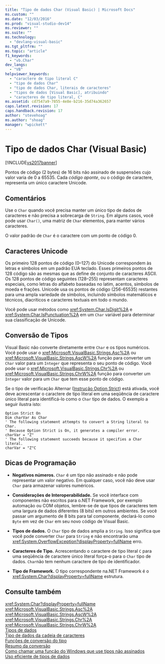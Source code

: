 ```yaml
---
title: "Tipo de dados Char (Visual Basic) | Microsoft Docs"
ms.custom: ""
ms.date: "12/03/2016"
ms.prod: "visual-studio-dev14"
ms.reviewer: ""
ms.suite: ""
ms.technology: 
  - "devlang-visual-basic"
ms.tgt_pltfrm: ""
ms.topic: "article"
f1_keywords: 
  - "vb.Char"
dev_langs: 
  - "VB"
helpviewer_keywords: 
  - "caractere de tipo literal C"
  - "tipo de dados Char"
  - "tipo de dados Char, literais de caracteres"
  - "tipos de dados [Visual Basic], atribuindo"
  - "caracteres de tipo literal, C"
ms.assetid: cd7547a9-7855-4e8e-b216-35d74a362657
caps.latest.revision: 17
caps.handback.revision: 17
author: "stevehoag"
ms.author: "shoag"
manager: "wpickett"
---
```

# Tipo de dados Char (Visual Basic)
[!INCLUDE[vs2017banner](../../../csharp/includes/vs2017banner.md)]

Pontos de código \(2 bytes\) de 16 bits não assinado de suspensões cujo valor varia de 0 a 65535.  Cada  *código aponte*, ou o código de caractere, representa um único caractere Unicode.  
  
## Comentários  
 Use o `Char` quando você precisa manter um único tipo de dados de caracteres e não precisa a sobrecarga de `String`.  Em alguns casos, você pode usar `Char()`, uma matriz de `Char` elementos, para manter vários caracteres.  
  
 O valor padrão de `Char` é o caractere com um ponto de código 0.  
  
## Caracteres Unicode  
 Os primeiro 128 pontos de código \(0–127\) do Unicode correspondem às letras e símbolos em um padrão EUA  teclado.  Esses primeiros pontos de 128 código são as mesmas que as define de conjunto de caracteres ASCII.  Os 128 pontos de código seguintes \(128–255\) representam caracteres especiais, como letras do alfabeto baseadas no latim, acentos, símbolos de moeda e frações.  Unicode usa os pontos de código \(256\-65535\) restantes para uma ampla variedade de símbolos, incluindo símbolos matemáticos e técnicos, diacríticos e caracteres textuais em todo o mundo.  
  
 Você pode usar métodos como <xref:System.Char.IsDigit%2A> e <xref:System.Char.IsPunctuation%2A> em um `Char` variável para determinar sua classificação de Unicode.  
  
## Conversão de Tipos  
 Visual Basic não converte diretamente entre `Char` e os tipos numéricos.  Você pode usar o <xref:Microsoft.VisualBasic.Strings.Asc%2A> ou <xref:Microsoft.VisualBasic.Strings.AscW%2A> função para converter um `Char` valor para um `Integer` que representa o seu ponto de código.  Você pode usar o <xref:Microsoft.VisualBasic.Strings.Chr%2A> ou <xref:Microsoft.VisualBasic.Strings.ChrW%2A> função para converter um `Integer` valor para um `Char` que tem esse ponto de código.  
  
 Se o tipo de verificação Alternar \([Instrução Option Strict](../../../visual-basic/language-reference/statements/option-strict-statement.md)\) está ativada, você deve acrescentar o caractere de tipo literal em uma seqüência de caractere único literal para identificá\-lo como o `Char` tipo de dados.  O exemplo a seguir ilustra isto:  
  
```  
Option Strict On  
Dim charVar As Char  
' The following statement attempts to convert a String literal to Char.  
' Because Option Strict is On, it generates a compiler error.  
charVar = "Z"  
' The following statement succeeds because it specifies a Char literal.  
charVar = "Z"C  
```  
  
## Dicas de Programação  
  
-   **Negativos números.** `Char` é um tipo não assinado e não pode representar um valor negativo.  Em qualquer caso, você não deve usar `Char` para armazenar valores numéricos.  
  
-   **Considerações de Interoperabilidade.** Se você interface com componentes não escritos para o.NET Framework, por exemplo automação ou COM objetos, lembre\-se de que tipos de caracteres tem uma largura de dados diferentes \(8 bits\) em outros ambientes.  Se você passar um argumento de 8 bits para tal componente, declará\-lo como `Byte` em vez de `Char` em seu novo código de Visual Basic.  
  
-   **Tipos de dados.** O `Char` tipo de dados amplia a `String`.  Isso significa que você pode converter `Char` para `String` e não encontrarão uma <xref:System.OverflowException?displayProperty=fullName> erro.  
  
-   **Caracteres de Tipo.** Acrescentando o caractere de tipo literal `C` para uma seqüência de caractere único literal força\-o para o `Char` tipo de dados.  `Char`não tem nenhum caractere de tipo de identificador.  
  
-   **Tipo de Framework.** O tipo correspondente na.NET Framework é o <xref:System.Char?displayProperty=fullName> estrutura.  
  
## Consulte também  
 <xref:System.Char?displayProperty=fullName>   
 <xref:Microsoft.VisualBasic.Strings.Asc%2A>   
 <xref:Microsoft.VisualBasic.Strings.AscW%2A>   
 <xref:Microsoft.VisualBasic.Strings.Chr%2A>   
 <xref:Microsoft.VisualBasic.Strings.ChrW%2A>   
 [Tipos de dados](../../../visual-basic/language-reference/data-types/data-type-summary.md)   
 [Tipo de dados da cadeia de caracteres](../../../visual-basic/language-reference/data-types/string-data-type.md)   
 [Funções de conversão do tipo](../../../visual-basic/language-reference/functions/type-conversion-functions.md)   
 [Resumo da conversão](../../../visual-basic/language-reference/keywords/conversion-summary.md)   
 [Como chamar uma função do Windows que use tipos não assinados](../../../visual-basic/programming-guide/com-interop/how-to-call-a-windows-function-that-takes-unsigned-types.md)   
 [Uso eficiente de tipos de dados](../../../visual-basic/programming-guide/language-features/data-types/efficient-use-of-data-types.md)